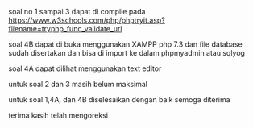 soal no 1 sampai 3 dapat di compile pada https://www.w3schools.com/php/phptryit.asp?filename=tryphp_func_validate_url

soal 4B dapat di buka menggunakan XAMPP php 7.3 dan file database sudah disertakan dan bisa di import ke dalam phpmyadmin atau sqlyog

soal 4A dapat dilihat menggunakan text editor

untuk soal 2 dan 3 masih belum maksimal

untuk soal 1,4A, dan 4B diselesaikan dengan baik semoga diterima

terima kasih telah mengoreksi
